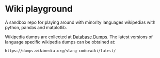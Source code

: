 # Wiki playground

A sandbox repo for playing around with minority languages wikipedias with python, pandas and matplotlib.

Wikipedia dumps are collected at [Database Dumps](https://dumps.wikimedia.org/backup-index.html "Wikipedia Dumps"). 
The latest versions of language specific wikipedia dumps can be obtained at:

    https://dumps.wikimedia.org/<lang-code>wiki/latest/
